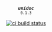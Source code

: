 <div align="center">

<strong><em><code>unidoc</code></em></strong><br><small><code>0.1.3</code></small>

[![ci build status](https://github.com/kelvin13/swift-unidoc/actions/workflows/build.yml/badge.svg)](https://github.com/kelvin13/swift-unidoc/actions/workflows/build.yml)

</div>
